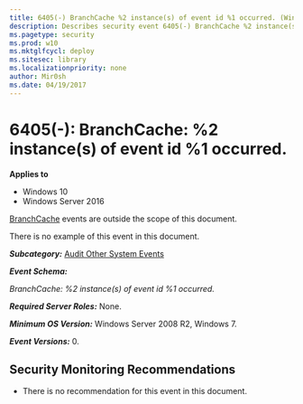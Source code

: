 ```yaml
---
title: 6405(-) BranchCache %2 instance(s) of event id %1 occurred. (Windows 10)
description: Describes security event 6405(-) BranchCache %2 instance(s) of event id %1 occurred.
ms.pagetype: security
ms.prod: w10
ms.mktglfcycl: deploy
ms.sitesec: library
ms.localizationpriority: none
author: Mir0sh
ms.date: 04/19/2017
---
```


# 6405(-): BranchCache: %2 instance(s) of event id %1 occurred.

**Applies to**
-   Windows 10
-   Windows Server 2016


[BranchCache](https://technet.microsoft.com/en-us/library/dd425028.aspx) events are outside the scope of this document.

There is no example of this event in this document.

***Subcategory:***&nbsp;[Audit Other System Events](audit-other-system-events.md)

***Event Schema:***

*BranchCache: %2 instance(s) of event id %1 occurred.*

***Required Server Roles:*** None.

***Minimum OS Version:*** Windows Server 2008 R2, Windows 7.

***Event Versions:*** 0.

## Security Monitoring Recommendations

-   There is no recommendation for this event in this document.

